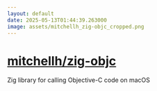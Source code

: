 ```yaml
---
layout: default
date: 2025-05-13T01:44:39.263000
image: assets/mitchellh_zig-objc_cropped.png
---
```


# [mitchellh/zig-objc](https://github.com/mitchellh/zig-objc)

Zig library for calling Objective-C code on macOS
